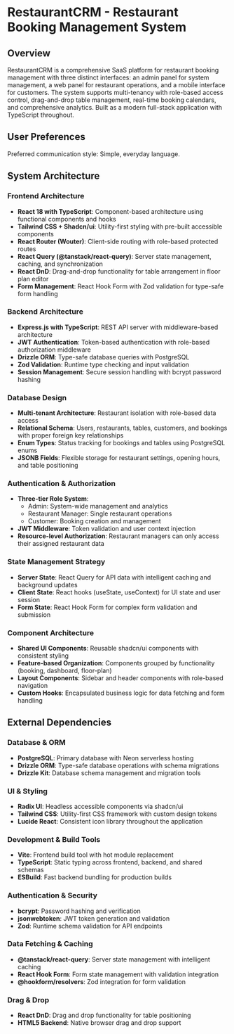 # RestaurantCRM - Restaurant Booking Management System

## Overview

RestaurantCRM is a comprehensive SaaS platform for restaurant booking management with three distinct interfaces: an admin panel for system management, a web panel for restaurant operations, and a mobile interface for customers. The system supports multi-tenancy with role-based access control, drag-and-drop table management, real-time booking calendars, and comprehensive analytics. Built as a modern full-stack application with TypeScript throughout.

## User Preferences

Preferred communication style: Simple, everyday language.

## System Architecture

### Frontend Architecture
- **React 18 with TypeScript**: Component-based architecture using functional components and hooks
- **Tailwind CSS + Shadcn/ui**: Utility-first styling with pre-built accessible components
- **React Router (Wouter)**: Client-side routing with role-based protected routes
- **React Query (@tanstack/react-query)**: Server state management, caching, and synchronization
- **React DnD**: Drag-and-drop functionality for table arrangement in floor plan editor
- **Form Management**: React Hook Form with Zod validation for type-safe form handling

### Backend Architecture
- **Express.js with TypeScript**: REST API server with middleware-based architecture
- **JWT Authentication**: Token-based authentication with role-based authorization middleware
- **Drizzle ORM**: Type-safe database queries with PostgreSQL
- **Zod Validation**: Runtime type checking and input validation
- **Session Management**: Secure session handling with bcrypt password hashing

### Database Design
- **Multi-tenant Architecture**: Restaurant isolation with role-based data access
- **Relational Schema**: Users, restaurants, tables, customers, and bookings with proper foreign key relationships
- **Enum Types**: Status tracking for bookings and tables using PostgreSQL enums
- **JSONB Fields**: Flexible storage for restaurant settings, opening hours, and table positioning

### Authentication & Authorization
- **Three-tier Role System**: 
  - Admin: System-wide management and analytics
  - Restaurant Manager: Single restaurant operations
  - Customer: Booking creation and management
- **JWT Middleware**: Token validation and user context injection
- **Resource-level Authorization**: Restaurant managers can only access their assigned restaurant data

### State Management Strategy
- **Server State**: React Query for API data with intelligent caching and background updates
- **Client State**: React hooks (useState, useContext) for UI state and user session
- **Form State**: React Hook Form for complex form validation and submission

### Component Architecture
- **Shared UI Components**: Reusable shadcn/ui components with consistent styling
- **Feature-based Organization**: Components grouped by functionality (booking, dashboard, floor-plan)
- **Layout Components**: Sidebar and header components with role-based navigation
- **Custom Hooks**: Encapsulated business logic for data fetching and form handling

## External Dependencies

### Database & ORM
- **PostgreSQL**: Primary database with Neon serverless hosting
- **Drizzle ORM**: Type-safe database operations with schema migrations
- **Drizzle Kit**: Database schema management and migration tools

### UI & Styling
- **Radix UI**: Headless accessible components via shadcn/ui
- **Tailwind CSS**: Utility-first CSS framework with custom design tokens
- **Lucide React**: Consistent icon library throughout the application

### Development & Build Tools
- **Vite**: Frontend build tool with hot module replacement
- **TypeScript**: Static typing across frontend, backend, and shared schemas
- **ESBuild**: Fast backend bundling for production builds

### Authentication & Security
- **bcrypt**: Password hashing and verification
- **jsonwebtoken**: JWT token generation and validation
- **Zod**: Runtime schema validation for API endpoints

### Data Fetching & Caching
- **@tanstack/react-query**: Server state management with intelligent caching
- **React Hook Form**: Form state management with validation integration
- **@hookform/resolvers**: Zod integration for form validation

### Drag & Drop
- **React DnD**: Drag and drop functionality for table positioning
- **HTML5 Backend**: Native browser drag and drop support